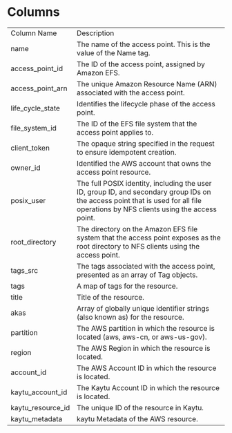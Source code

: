 # Columns  

<table>
	<tr><td>Column Name</td><td>Description</td></tr>
	<tr><td>name</td><td>The name of the access point. This is the value of the Name tag.</td></tr>
	<tr><td>access_point_id</td><td>The ID of the access point, assigned by Amazon EFS.</td></tr>
	<tr><td>access_point_arn</td><td>The unique Amazon Resource Name (ARN) associated with the access point.</td></tr>
	<tr><td>life_cycle_state</td><td>Identifies the lifecycle phase of the access point.</td></tr>
	<tr><td>file_system_id</td><td>The ID of the EFS file system that the access point applies to.</td></tr>
	<tr><td>client_token</td><td>The opaque string specified in the request to ensure idempotent creation.</td></tr>
	<tr><td>owner_id</td><td>Identified the AWS account that owns the access point resource.</td></tr>
	<tr><td>posix_user</td><td>The full POSIX identity, including the user ID, group ID, and secondary group IDs on the access point that is used for all file operations by NFS clients using the access point.</td></tr>
	<tr><td>root_directory</td><td>The directory on the Amazon EFS file system that the access point exposes as the root directory to NFS clients using the access point.</td></tr>
	<tr><td>tags_src</td><td>The tags associated with the access point, presented as an array of Tag objects.</td></tr>
	<tr><td>tags</td><td>A map of tags for the resource.</td></tr>
	<tr><td>title</td><td>Title of the resource.</td></tr>
	<tr><td>akas</td><td>Array of globally unique identifier strings (also known as) for the resource.</td></tr>
	<tr><td>partition</td><td>The AWS partition in which the resource is located (aws, aws-cn, or aws-us-gov).</td></tr>
	<tr><td>region</td><td>The AWS Region in which the resource is located.</td></tr>
	<tr><td>account_id</td><td>The AWS Account ID in which the resource is located.</td></tr>
	<tr><td>kaytu_account_id</td><td>The Kaytu Account ID in which the resource is located.</td></tr>
	<tr><td>kaytu_resource_id</td><td>The unique ID of the resource in Kaytu.</td></tr>
	<tr><td>kaytu_metadata</td><td>kaytu Metadata of the AWS resource.</td></tr>
</table>